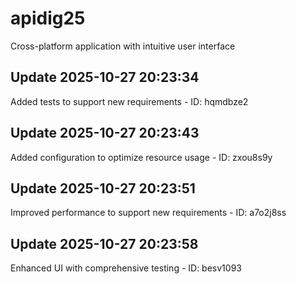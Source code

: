 # apidig25
Cross-platform application with intuitive user interface

## Update 2025-10-27 20:23:34
Added tests to support new requirements - ID: hqmdbze2


## Update 2025-10-27 20:23:43
Added configuration to optimize resource usage - ID: zxou8s9y


## Update 2025-10-27 20:23:51
Improved performance to support new requirements - ID: a7o2j8ss


## Update 2025-10-27 20:23:58
Enhanced UI with comprehensive testing - ID: besv1093

